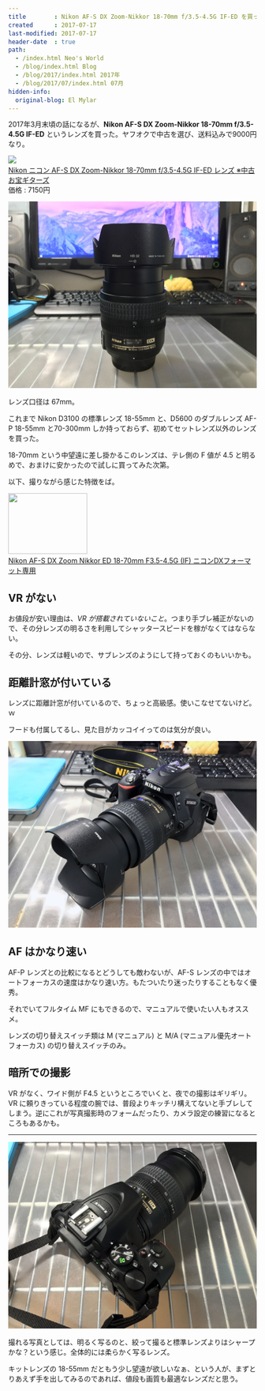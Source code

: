 ```yaml
---
title        : Nikon AF-S DX Zoom-Nikkor 18-70mm f/3.5-4.5G IF-ED を買った
created      : 2017-07-17
last-modified: 2017-07-17
header-date  : true
path:
  - /index.html Neo's World
  - /blog/index.html Blog
  - /blog/2017/index.html 2017年
  - /blog/2017/07/index.html 07月
hidden-info:
  original-blog: El Mylar
---
```


2017年3月末頃の話になるが、__Nikon AF-S DX Zoom-Nikkor 18-70mm f/3.5-4.5G IF-ED__ というレンズを買った。ヤフオクで中古を選び、送料込みで9000円なり。

<div class="ad-rakuten">
  <div class="ad-rakuten-image">
    <a href="https://hb.afl.rakuten.co.jp/hgc/g00qdzy2.waxyc0c1.g00qdzy2.waxyde54/?pc=https%3A%2F%2Fitem.rakuten.co.jp%2Fotakara-100%2F105-200822-mi009%2F&amp;m=http%3A%2F%2Fm.rakuten.co.jp%2Fotakara-100%2Fi%2F10041903%2F">
      <img src="https://thumbnail.image.rakuten.co.jp/@0_mall/otakara-100/cabinet/racoon_21/2008241909nmdzt.jpg?_ex=128x128">
    </a>
  </div>
  <div class="ad-rakuten-info">
    <div class="ad-rakuten-title">
      <a href="https://hb.afl.rakuten.co.jp/hgc/g00qdzy2.waxyc0c1.g00qdzy2.waxyde54/?pc=https%3A%2F%2Fitem.rakuten.co.jp%2Fotakara-100%2F105-200822-mi009%2F&amp;m=http%3A%2F%2Fm.rakuten.co.jp%2Fotakara-100%2Fi%2F10041903%2F">Nikon ニコン AF-S DX Zoom-Nikkor 18-70mm f/3.5-4.5G IF-ED レンズ ※中古</a>
    </div>
    <div class="ad-rakuten-shop">
      <a href="https://hb.afl.rakuten.co.jp/hgc/g00qdzy2.waxyc0c1.g00qdzy2.waxyde54/?pc=https%3A%2F%2Fwww.rakuten.co.jp%2Fotakara-100%2F&amp;m=http%3A%2F%2Fm.rakuten.co.jp%2Fotakara-100%2F">お宝ギターズ</a>
    </div>
    <div class="ad-rakuten-price">価格 : 7150円</div>
  </div>
</div>

![こんなレンズ](./17-01-01.jpg)

レンズ口径は 67mm。

これまで Nikon D3100 の標準レンズ 18-55mm と、D5600 のダブルレンズ AF-P 18-55mm と70-300mm しか持っておらず、初めてセットレンズ以外のレンズを買った。

18-70mm という中望遠に差し掛かるこのレンズは、テレ側の F 値が 4.5 と明るめで、おまけに安かったので試しに買ってみた次第。

以下、撮りながら感じた特徴をば。

<div class="ad-amazon">
  <div class="ad-amazon-image">
    <a href="https://www.amazon.co.jp/dp/B0002DRL8E?tag=neos21-22&amp;linkCode=osi&amp;th=1&amp;psc=1">
      <img src="https://m.media-amazon.com/images/I/51SaW5AQoVL._SL160_.jpg" width="160" height="123">
    </a>
  </div>
  <div class="ad-amazon-info">
    <div class="ad-amazon-title">
      <a href="https://www.amazon.co.jp/dp/B0002DRL8E?tag=neos21-22&amp;linkCode=osi&amp;th=1&amp;psc=1">Nikon AF-S DX Zoom Nikkor ED 18-70mm F3.5-4.5G (IF) ニコンDXフォーマット専用</a>
    </div>
  </div>
</div>

## VR がない

お値段が安い理由は、_VR が搭載されていないこと_。つまり手ブレ補正がないので、その分レンズの明るさを利用してシャッタースピードを稼がなくてはならない。

その分、レンズは軽いので、サブレンズのようにして持っておくのもいいかも。

## 距離計窓が付いている

レンズに距離計窓が付いているので、ちょっと高級感。使いこなせてないけど。ｗ

フードも付属してるし、見た目がカッコイイってのは気分が良い。

![フードが良い](./17-01-02.jpg)

## AF はかなり速い

AF-P レンズとの比較になるとどうしても敵わないが、AF-S レンズの中ではオートフォーカスの速度はかなり速い方。もたついたり迷ったりすることもなく優秀。

それでいてフルタイム MF にもできるので、マニュアルで使いたい人もオススメ。

レンズの切り替えスイッチ類は M (マニュアル) と M/A (マニュアル優先オートフォーカス) の切り替えスイッチのみ。

## 暗所での撮影

VR がなく、ワイド側が F4.5 というところでいくと、夜での撮影はギリギリ。VR に頼りきっている程度の腕では、普段よりキッチリ構えてないと手ブレしてしまう。逆にこれが写真撮影時のフォームだったり、カメラ設定の練習になるところもあるかも。

---

![後ろから見る](./17-01-03.jpg)

撮れる写真としては、明るく写るのと、絞って撮ると標準レンズよりはシャープかな？という感じ。全体的には柔らかく写るレンズ。

キットレンズの 18-55mm だともう少し望遠が欲しいなぁ、という人が、まずとりあえず手を出してみるのであれば、値段も画質も最適なレンズだと思う。

